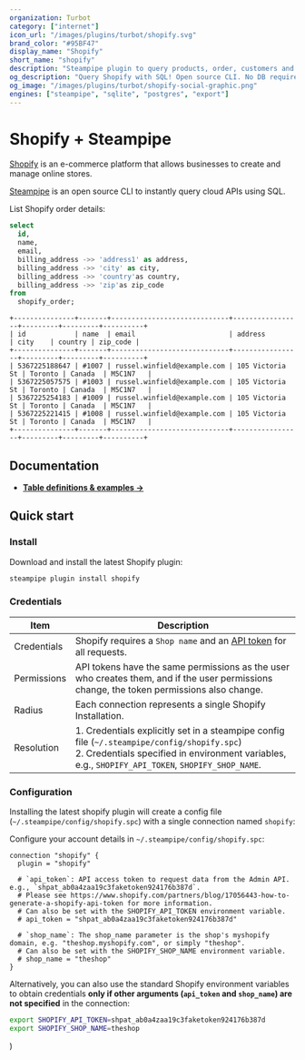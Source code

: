 ```yaml
---
organization: Turbot
category: ["internet"]
icon_url: "/images/plugins/turbot/shopify.svg"
brand_color: "#95BF47"
display_name: "Shopify"
short_name: "shopify"
description: "Steampipe plugin to query products, order, customers and more from Shopify."
og_description: "Query Shopify with SQL! Open source CLI. No DB required."
og_image: "/images/plugins/turbot/shopify-social-graphic.png"
engines: ["steampipe", "sqlite", "postgres", "export"]
---
```


# Shopify + Steampipe

[Shopify](https://shopify.com/) is an e-commerce platform that allows businesses to create and manage online stores.

[Steampipe](https://steampipe.io) is an open source CLI to instantly query cloud APIs using SQL.

List Shopify order details:

```sql
select
  id,
  name,
  email,
  billing_address ->> 'address1' as address,
  billing_address ->> 'city' as city,
  billing_address ->> 'country'as country,
  billing_address ->> 'zip'as zip_code
from
  shopify_order;
```

```
+---------------+-------+-----------------------------+-----------------+---------+---------+----------+
| id            | name  | email                       | address         | city    | country | zip_code |
+---------------+-------+-----------------------------+-----------------+---------+---------+----------+
| 5367225188647 | #1007 | russel.winfield@example.com | 105 Victoria St | Toronto | Canada  | M5C1N7   |
| 5367225057575 | #1003 | russel.winfield@example.com | 105 Victoria St | Toronto | Canada  | M5C1N7   |
| 5367225254183 | #1009 | russel.winfield@example.com | 105 Victoria St | Toronto | Canada  | M5C1N7   |
| 5367225221415 | #1008 | russel.winfield@example.com | 105 Victoria St | Toronto | Canada  | M5C1N7   |
+---------------+-------+-----------------------------+-----------------+---------+---------+----------+
```

## Documentation

- **[Table definitions & examples →](/plugins/turbot/shopify/tables)**

## Quick start

### Install

Download and install the latest Shopify plugin:

```bash
steampipe plugin install shopify
```

### Credentials

| Item        | Description                                                                                                                                                                                           |
| ----------- | ----------------------------------------------------------------------------------------------------------------------------------------------------------------------------------------------------- |
| Credentials | Shopify requires a `Shop name` and an [API token](https://shopify.dev/docs/apps/auth/admin-app-access-tokens) for all requests.                                                                |
| Permissions | API tokens have the same permissions as the user who creates them, and if the user permissions change, the token permissions also change.                                                         |
| Radius      | Each connection represents a single Shopify Installation.                                                                                                                                           |
| Resolution  | 1. Credentials explicitly set in a steampipe config file (`~/.steampipe/config/shopify.spc`)<br />2. Credentials specified in environment variables, e.g., `SHOPIFY_API_TOKEN`, `SHOPIFY_SHOP_NAME`. |

### Configuration

Installing the latest shopify plugin will create a config file (`~/.steampipe/config/shopify.spc`) with a single connection named `shopify`:

Configure your account details in `~/.steampipe/config/shopify.spc`:

```hcl
connection "shopify" {
  plugin = "shopify"

  # `api_token`: API access token to request data from the Admin API. e.g., `shpat_ab0a4zaa19c3faketoken924176b387d`.
  # Please see https://www.shopify.com/partners/blog/17056443-how-to-generate-a-shopify-api-token for more information.
  # Can also be set with the SHOPIFY_API_TOKEN environment variable.
  # api_token = "shpat_ab0a4zaa19c3faketoken924176b387d"

  # `shop_name`: The shop_name parameter is the shop's myshopify domain, e.g. "theshop.myshopify.com", or simply "theshop".
  # Can also be set with the SHOPIFY_SHOP_NAME environment variable.
  # shop_name = "theshop"
}
```

Alternatively, you can also use the standard Shopify environment variables to obtain credentials **only if other arguments (`api_token` and `shop_name`) are not specified** in the connection:

```sh
export SHOPIFY_API_TOKEN=shpat_ab0a4zaa19c3faketoken924176b387d
export SHOPIFY_SHOP_NAME=theshop
```

)